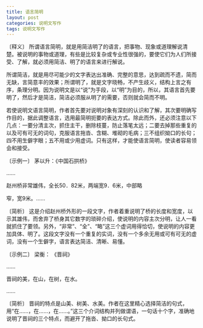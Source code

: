 ```yaml
---
title: 语言简明
layout: post
categories: 说明文写作
tags: 说明文写作
---
```


〔释义〕 所谓语言简明，就是用简洁明了的语言，把事物、现象或道理解说清楚。被说明的事物或道理，有些是比较复杂或专业性很强的，要使它们为人们所接受、了解，就必须用简洁、明了的语言来进行解说。

所谓简洁，就是用尽可能少的文字表达出准确、完整的意思，达到疏而不遗，简而无缺，言简意丰的效果；所谓明了，就是文字晓畅，不产生歧义，结构上言之有序，条理分明。因为说明文是以“说”为手段，以“明”为目的，所以，其语言首先要明了，然后才是简洁，简洁必须服从明了的需要，否则就会简而不明。

若使说明文语言简明，作者首先要对说明对象有深刻的认识和了解，其次要明确写作目的，据此调整语言，选用最简明扼要的表达方式。除此而外，还必须注意以下几点：一要分清主次，抓住主干，删除枝蔓，防止落笔太远；二要去掉那些重复的以及可有可无的词句，克服语言拖沓、含糊、堆砌的毛病；三不组织拗口的长句；四不用生僻字眼；五不用或少用虚词。只有这样，才能使语言简明，使读者容易领会和接受。

〔示例一〕 茅以升：《中国石拱桥》

……

赵州桥非常雄伟，全长50．82米，两端宽9．6米，中部略

窄，宽9米。……

〔简析〕 这是介绍赵州桥外形的一段文字，作者着重说明了桥的长度和宽度，以示其雄伟，而舍弃了桥身其它数字的琐碎介绍，使说明的内容主次分明，让人一看就抓住了要领。另外，“非常”、“全”、“略”这三个虚词用得恰切，使说明的内容更加具体、明了。这段文字没有一个重复的实词，没有一个多余无用或可有可无的虚词，没有一个生僻字，语言表达简洁、清晰、易懂。

〔示例二〕 梁衡： 《晋祠》

……

晋祠的美，在山，在树，在水。

……

〔简析〕 晋祠的特点是山美、树美、水美。作者在这里精心选择简洁的句式，用“在……，在……，在……。”这三个介词结构并列做谓语，一句话十个字，准确地说明了晋祠的三个特点，而避开了拖沓、拗口的长句式。 
